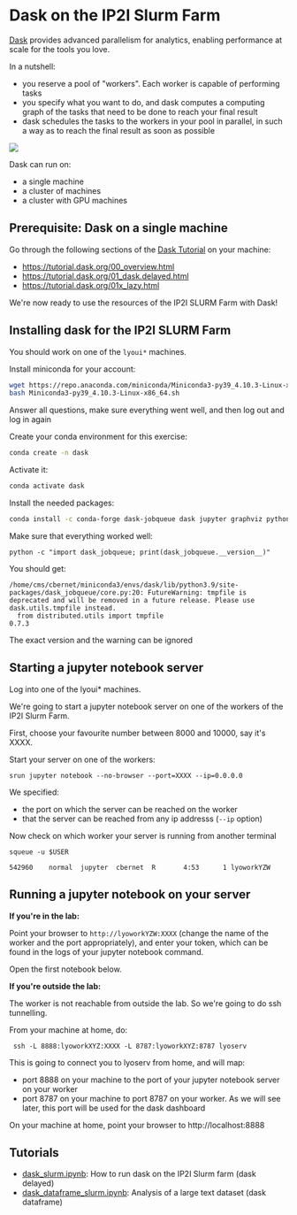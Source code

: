 # Dask on the IP2I Slurm Farm

[Dask](https://dask.org/) provides advanced parallelism for analytics, enabling performance at scale for the tools you love. 

In a nutshell: 

* you reserve a pool of "workers". Each worker is capable of performing tasks
* you specify what you want to do, and dask computes a computing graph of the tasks that need to be done to reach your final result
* dask schedules the tasks to the workers in your pool in parallel, in such a way as to reach the final result as soon as possible

![](https://raw.githubusercontent.com/dask/dask-org/main/images/grid_search_schedule.gif)

Dask can run on: 

* a single machine
* a cluster of machines 
* a cluster with GPU machines 

## Prerequisite: Dask on a single machine 

Go through the following sections of the [Dask Tutorial](https://tutorial.dask.org/00_overview.html) on your machine: 

* https://tutorial.dask.org/00_overview.html
* https://tutorial.dask.org/01_dask.delayed.html
* https://tutorial.dask.org/01x_lazy.html

We're now ready to use the resources of the IP2I SLURM Farm with Dask! 

## Installing dask for the IP2I SLURM Farm

You should work on one of the `lyoui*` machines.

Install miniconda for your account: 

```bash
wget https://repo.anaconda.com/miniconda/Miniconda3-py39_4.10.3-Linux-x86_64.sh
bash Miniconda3-py39_4.10.3-Linux-x86_64.sh
```

Answer all questions, make sure everything went well, and then log out and log in again

Create your conda environment for this exercise:

```bash
conda create -n dask 
```

Activate it: 

```bash
conda activate dask
```

Install the needed packages: 

```bash
conda install -c conda-forge dask-jobqueue dask jupyter graphviz python-graphviz
```

Make sure that everything worked well: 

```
python -c "import dask_jobqueue; print(dask_jobqueue.__version__)"
```

You should get: 

```
/home/cms/cbernet/miniconda3/envs/dask/lib/python3.9/site-packages/dask_jobqueue/core.py:20: FutureWarning: tmpfile is deprecated and will be removed in a future release. Please use dask.utils.tmpfile instead.
  from distributed.utils import tmpfile
0.7.3
```

The exact version and the warning can be ignored

## Starting a jupyter notebook server

Log into one of the lyoui* machines.

We're going to start a jupyter notebook server on one of the workers of the IP2I Slurm Farm.

First, choose your favourite number between 8000 and 10000, say it's XXXX.

Start your server on one of the workers: 

```
srun jupyter notebook --no-browser --port=XXXX --ip=0.0.0.0
```

We specified: 

* the port on which the server can be reached on the worker
* that the server can be reached from any ip addresss (`--ip` option)

Now check on which worker your server is running from another terminal

```
squeue -u $USER
```

```
542960    normal  jupyter  cbernet  R       4:53      1 lyoworkYZW
```

## Running a jupyter notebook on your server

**If you're in the lab:**

Point your browser to `http://lyoworkYZW:XXXX` (change the name of the worker and the port appropriately), and enter your token, which can be found in the logs of your jupyter notebook command.

Open the first notebook below. 

**If you're outside the lab:**

The worker is not reachable from outside the lab. So we're going to do ssh tunnelling. 

From your machine at home, do: 

```
 ssh -L 8888:lyoworkXYZ:XXXX -L 8787:lyoworkXYZ:8787 lyoserv 
```

This is going to connect you to lyoserv from home, and will map: 

* port 8888 on your machine to the port of your jupyter notebook server on your worker
* port 8787 on your machine to port 8787 on your worker. As we will see later, this port will be used for the dask dashboard

On your machine at home, point your browser to http://localhost:8888

## Tutorials

* [dask_slurm.ipynb](dask_slurm.ipynb): How to run dask on the IP2I Slurm farm (dask delayed)
* [dask_dataframe_slurm.ipynb](dask_dataframe_slurm.ipynb): Analysis of a large text dataset (dask dataframe)
